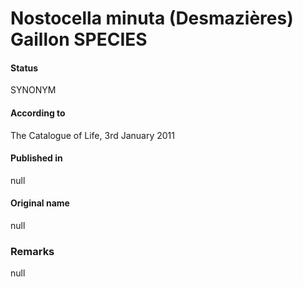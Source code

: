 # Nostocella minuta (Desmazières) Gaillon SPECIES

#### Status
SYNONYM

#### According to
The Catalogue of Life, 3rd January 2011

#### Published in
null

#### Original name
null

### Remarks
null